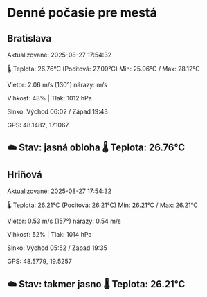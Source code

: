 ﻿# Denné počasie pre mestá

## Bratislava
Aktualizované: 2025-08-27 17:54:32

🌡️ Teplota: 26.76°C 
(Pocitová: 27.09°C)
Min: 25.96°C / Max: 28.12°C

Vietor: 2.06 m/s    (130°) 
nárazy:  m/s

Vlhkosť: 48% | Tlak: 1012 hPa

Slnko: Východ 06:02 / Západ 19:43

GPS: 48.1482, 17.1067

☁️ Stav: jasná obloha        🌡️ Teplota: 26.76°C
---

## Hriňová
Aktualizované: 2025-08-27 17:54:32

🌡️ Teplota: 26.21°C 
(Pocitová: 26.21°C)
Min: 26.21°C / Max: 26.21°C

Vietor: 0.53 m/s (157°)
nárazy: 0.54 m/s

Vlhkosť: 52% | Tlak: 1014 hPa

Slnko: Východ 05:52 / Západ 19:35

GPS: 48.5779, 19.5257

☁️ Stav: takmer jasno        🌡️ Teplota: 26.21°C
---
